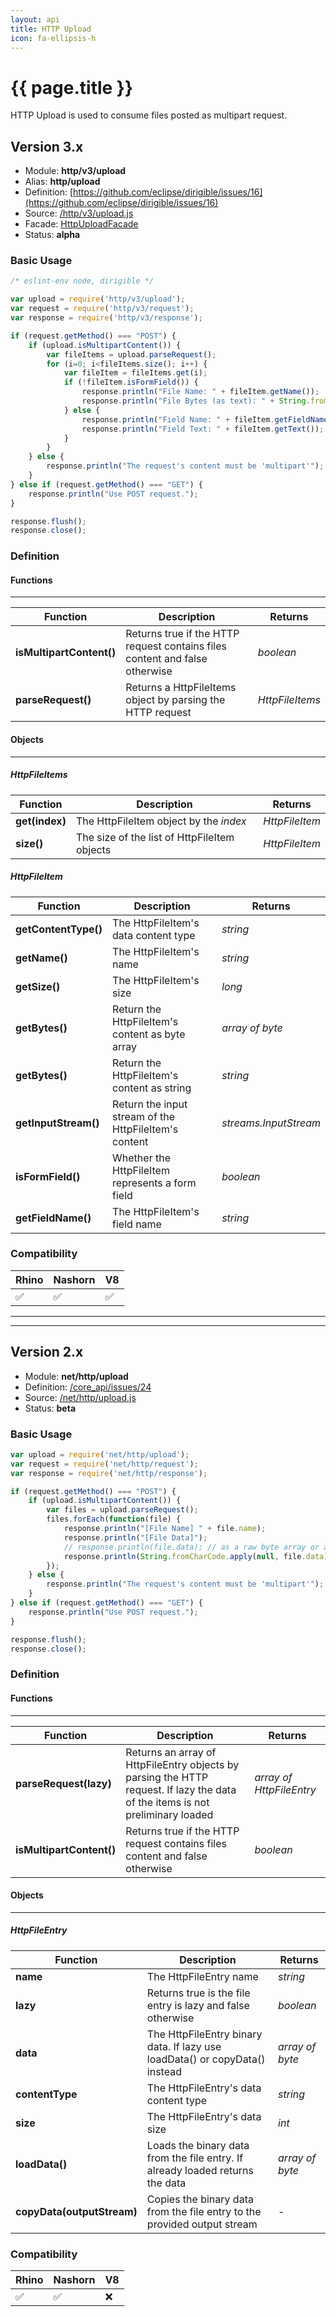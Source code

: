 ```yaml
---
layout: api
title: HTTP Upload
icon: fa-ellipsis-h
---
```


{{ page.title }}
===

HTTP Upload is used to consume files posted as multipart request.

Version 3.x
---

- Module: **http/v3/upload**
- Alias: **http/upload**
- Definition: [https://github.com/eclipse/dirigible/issues/16](https://github.com/eclipse/dirigible/issues/16)
- Source: [/http/v3/upload.js](https://github.com/dirigiblelabs/api-v3-http/blob/master/http/v3/upload.js)
- Facade: [HttpUploadFacade](https://github.com/eclipse/dirigible/blob/master/api/api-facades/api-http/src/main/java/org/eclipse/dirigible/api/v3/http/HttpUploadFacade.java)
- Status: **alpha**



### Basic Usage

```javascript
/* eslint-env node, dirigible */

var upload = require('http/v3/upload');
var request = require('http/v3/request');
var response = require('http/v3/response');

if (request.getMethod() === "POST") {
	if (upload.isMultipartContent()) {
		var fileItems = upload.parseRequest();
		for (i=0; i<fileItems.size(); i++) {
			var fileItem = fileItems.get(i);
			if (!fileItem.isFormField()) {
				response.println("File Name: " + fileItem.getName());
				response.println("File Bytes (as text): " + String.fromCharCode.apply(null, fileItem.getBytes()));
			} else {
				response.println("Field Name: " + fileItem.getFieldName());
				response.println("Field Text: " + fileItem.getText());
			}
		}
	} else {
		response.println("The request's content must be 'multipart'");
	}
} else if (request.getMethod() === "GET") {
	response.println("Use POST request.");
}

response.flush();
response.close();
```



### Definition

#### Functions

---

Function     | Description | Returns
------------ | ----------- | --------
**isMultipartContent()**   | Returns true if the HTTP request contains files content and false otherwise | *boolean*
**parseRequest()**   | Returns a HttpFileItems object by parsing the HTTP request | *HttpFileItems*




#### Objects

---

##### HttpFileItems


Function     | Description | Returns
------------ | ----------- | --------
**get(index)**   | The HttpFileItem object by the *index* | *HttpFileItem*
**size()**   | The size of the list of HttpFileItem objects | *HttpFileItem*



##### HttpFileItem


Function     | Description | Returns
------------ | ----------- | --------
**getContentType()**   | The HttpFileItem's data content type | *string*
**getName()**   | The HttpFileItem's name | *string*
**getSize()**   | The HttpFileItem's size | *long*
**getBytes()**   | Return the HttpFileItem's content as byte array | *array of byte*
**getBytes()**   | Return the HttpFileItem's content as string | *string*
**getInputStream()**   | Return the input stream of the HttpFileItem's content | *streams.InputStream*
**isFormField()**   | Whether the HttpFileItem represents a form field | *boolean*
**getFieldName()**   | The HttpFileItem's field name | *string*



### Compatibility

Rhino | Nashorn | V8
----- | ------- | --------
 ✅  | ✅  | ✅

---

---


Version 2.x
---

- Module: **net/http/upload**
- Definition: [/core_api/issues/24](https://github.com/dirigiblelabs/core_api/issues/24)
- Source: [/net/http/upload.js](https://github.com/dirigiblelabs/core_api/blob/master/core_api/ScriptingServices/net/http/upload.js)
- Status: **beta**


### Basic Usage

```javascript
var upload = require('net/http/upload');
var request = require('net/http/request');
var response = require('net/http/response');

if (request.getMethod() === "POST") {
	if (upload.isMultipartContent()) {
		var files = upload.parseRequest();
		files.forEach(function(file) {
			response.println("[File Name] " + file.name);
			response.println("[File Data]");
			// response.println(file.data); // as a raw byte array or as a string below
			response.println(String.fromCharCode.apply(null, file.data));
		});
	} else {
		response.println("The request's content must be 'multipart'");
	}
} else if (request.getMethod() === "GET") {
	response.println("Use POST request.");
}

response.flush();
response.close();
```



### Definition

#### Functions

---

Function     | Description | Returns
------------ | ----------- | --------
**parseRequest(lazy)**   | Returns an array of HttpFileEntry objects by parsing the HTTP request. If lazy the data of the items is not preliminary loaded | *array of HttpFileEntry*
**isMultipartContent()**   | Returns true if the HTTP request contains files content and false otherwise | *boolean*



#### Objects

---

##### HttpFileEntry


Function     | Description | Returns
------------ | ----------- | --------
**name**   | The HttpFileEntry name | *string*
**lazy**   | Returns true is the file entry is lazy and false otherwise | *boolean*
**data**   | The HttpFileEntry binary data. If lazy use loadData() or copyData() instead | *array of byte*
**contentType**   | The HttpFileEntry's data content type | *string*
**size**   | The HttpFileEntry's data size | *int*
**loadData()**   | Loads the binary data from the file entry. If already loaded returns the data | *array of byte*
**copyData(outputStream)**   | Copies the binary data from the file entry to the provided output stream | *-*




### Compatibility

Rhino | Nashorn | V8
----- | ------- | --------
 ✅  | ✅  | ❌
